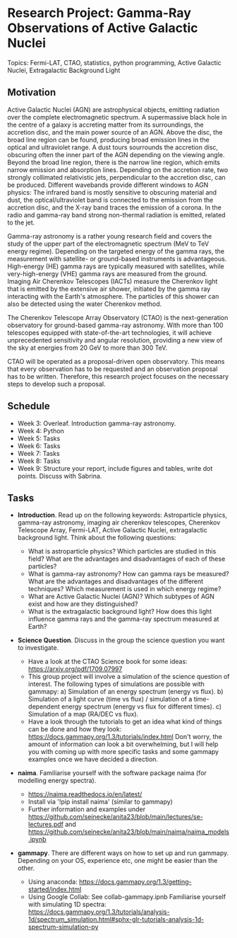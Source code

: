# Research Project: Gamma-Ray Observations of Active Galactic Nuclei

Topics: Fermi-LAT, CTAO, statistics, python programming, Active Galactic Nuclei, Extragalactic Background Light

## Motivation

Active Galactic Nuclei (AGN) are astrophysical objects, emitting radiation over the complete electromagnetic spectrum. A supermassive black hole in the centre of a galaxy is accreting matter from its surroundings, the accretion disc, and the main power source of an AGN. Above the disc, the broad line region can be found, producing broad emission lines in the optical and ultraviolet range. A dust tours sourrounds the accretion disc, obscuring often the inner part of the AGN depending on the viewing angle. Beyond the broad line region, there is the narrow line region, which emits narrow emission and absorption lines. Depending on the accretion rate, two strongly collimated relativistic jets, perpendicular to the accretion disc, can be produced.
Different wavebands provide different windows to AGN physics: The infrared band is mostly sensitive to obscuring material and dust, the optical/ultraviolet band is connected to the emission from the accretion disc, and the X-ray band traces the emission of a corona. In the radio and gamma-ray band strong non-thermal radiation is emitted, related to the jet.

Gamma-ray astronomy is a rather young research field and covers the study of the upper part of the electromagnetic spectrum (MeV to TeV energy regime). Depending on the targeted energy of the gamma rays, the measurement with satellite- or ground-based instruments is advantageous. High-energy (HE) gamma rays are typically measured with satellites, while very-high-energy (VHE) gamma rays are measured from the ground. Imaging Air Cherenkov Telescopes (IACTs) measure the Cherenkov light that is emitted by the extensive air shower, initiated by the gamma ray interacting with the Earth's atmosphere. The particles of this shower can also be detected using the water Cherenkov method.

The Cherenkov Telescope Array Observatory (CTAO) is the next-generation observatory for ground-based gamma-ray astronomy. With more than 100 telescopes equipped with state-of-the-art technologies, it will achieve unprecedented sensitivity and angular resolution, providing a new view of the sky at energies from 20 GeV to more than 300 TeV.

CTAO will be operated as a proposal-driven open observatory. This means that every observation has to be requested and an observation proposal has to be written. Therefore, this research project focuses on the necessary steps to develop such a proposal. 


## Schedule
* Week 3: Overleaf. Introduction gamma-ray astronomy.
* Week 4: Python
* Week 5: Tasks
* Week 6: Tasks
* Week 7: Tasks
* Week 8: Tasks
* Week 9: Structure your report, include figures and tables, write dot points. Discuss with Sabrina.


## Tasks

* **Introduction**. Read up on the following keywords: Astroparticle physics, gamma-ray astronomy, imaging air cherenkov telescopes, Cherenkov Telescope Array, Fermi-LAT, Active Galactic Nuclei, extragalactic background light. 
Think about the following questions: 
    - What is astroparticle physics? Which particles are studied in this field? What are the advantages and disadvantages of each of these particles?
    - What is gamma-ray astronomy? How can gamma rays be measured? What are the advantages and disadvantages of the different techniques? Which measurement is used in which energy regime? 
    - What are Active Galactic Nuclei (AGN)? Which subtypes of AGN exist and how are they distinguished?
    - What is the extragalactic background light? How does this light influence gamma rays and the gamma-ray spectrum measured at Earth?
    
* **Science Question**. Discuss in the group the science question you want to investigate.
  - Have a look at the CTAO Science book for some ideas: https://arxiv.org/pdf/1709.07997
  - This group project will involve a simulation of the science question of interest. The following types of simulations are possible with gammapy: a) Simulation of an energy spectrum (energy vs flux). b) Simulation of a light curve (time vs flux) / simulation of a time-dependent energy spectrum (energy vs flux for different times). c) Simulation of a map (RA/DEC vs flux).
  - Have a look through the tutorials to get an idea what kind of things can be done and how they look: https://docs.gammapy.org/1.3/tutorials/index.html
Don't worry, the amount of information can look a bit overwhelming, but I will help you with coming up with more specific tasks and some gammapy examples once we have decided a direction.

* **naima**. Familiarise yourself with the software package naima (for modelling energy spectra).
  - https://naima.readthedocs.io/en/latest/
  - Install via '!pip install naima' (similar to gammapy)
  - Further information and examples under https://github.com/seinecke/anita23/blob/main/lectures/se-lectures.pdf and https://github.com/seinecke/anita23/blob/main/naima/naima_models.ipynb
 
* **gammapy**. There are different ways on how to set up and run gammapy. Depending on your OS, experience etc, one might be easier than the other.
    - Using anaconda: https://docs.gammapy.org/1.3/getting-started/index.html
    - Using Google Collab: See collab-gammapy.ipnb
Familiarise yourself with simulating 1D spectra: https://docs.gammapy.org/1.3/tutorials/analysis-1d/spectrum_simulation.html#sphx-glr-tutorials-analysis-1d-spectrum-simulation-py
  
